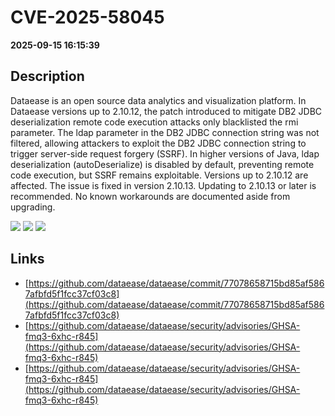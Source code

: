 # CVE-2025-58045

**2025-09-15 16:15:39**

## Description
Dataease is an open source data analytics and visualization platform. In Dataease versions up to 2.10.12, the patch introduced to mitigate DB2 JDBC deserialization remote code execution attacks only blacklisted the rmi parameter. The ldap parameter in the DB2 JDBC connection string was not filtered, allowing attackers to exploit the DB2 JDBC connection string to trigger server-side request forgery (SSRF). In higher versions of Java, ldap deserialization (autoDeserialize) is disabled by default, preventing remote code execution, but SSRF remains exploitable. Versions up to 2.10.12 are affected. The issue is fixed in version 2.10.13. Updating to 2.10.13 or later is recommended. No known workarounds are documented aside from upgrading.

![](https://img.shields.io/static/v1?label=Score&message=7.1&color=red)
![](https://img.shields.io/static/v1?label=Severity&message=HIGH&color=red)
![](https://img.shields.io/static/v1?label=CWE&message=SSRF&color=green)

## Links
- [https://github.com/dataease/dataease/commit/77078658715bd85af5867afbfd5f1fcc37cf03c8](https://github.com/dataease/dataease/commit/77078658715bd85af5867afbfd5f1fcc37cf03c8)
- [https://github.com/dataease/dataease/security/advisories/GHSA-fmq3-6xhc-r845](https://github.com/dataease/dataease/security/advisories/GHSA-fmq3-6xhc-r845)
- [https://github.com/dataease/dataease/security/advisories/GHSA-fmq3-6xhc-r845](https://github.com/dataease/dataease/security/advisories/GHSA-fmq3-6xhc-r845)
